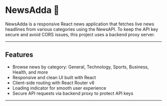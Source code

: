 # NewsAdda 📰

NewsAdda is a responsive React news application that fetches live news headlines from various categories using the NewsAPI. To keep the API key secure and avoid CORS issues, this project uses a backend proxy server.

---

## Features

- Browse news by category: General, Technology, Sports, Business, Health, and more  
- Responsive and clean UI built with React  
- Client-side routing with React Router v6  
- Loading indicator for smooth user experience  
- Secure API requests via backend proxy to protect API keys  

---



